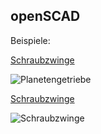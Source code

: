 ## openSCAD

Beispiele:

[Schraubzwinge](https://github.com/frankyhub/openSCAD/blob/main/Planetengetriebe/Planetengetriebe.scad)

![Planetengetriebe](https://github.com/frankyhub/openSCAD/blob/main/Planetengetriebe/planetengetriebe.png)

[Schraubzwinge](https://github.com/frankyhub/openSCAD/blob/main/Schraubzwinge/Schraubzwinge.scad)

![Schraubzwinge](https://github.com/frankyhub/openSCAD/blob/main/Schraubzwinge/schraubzwinge.png)
